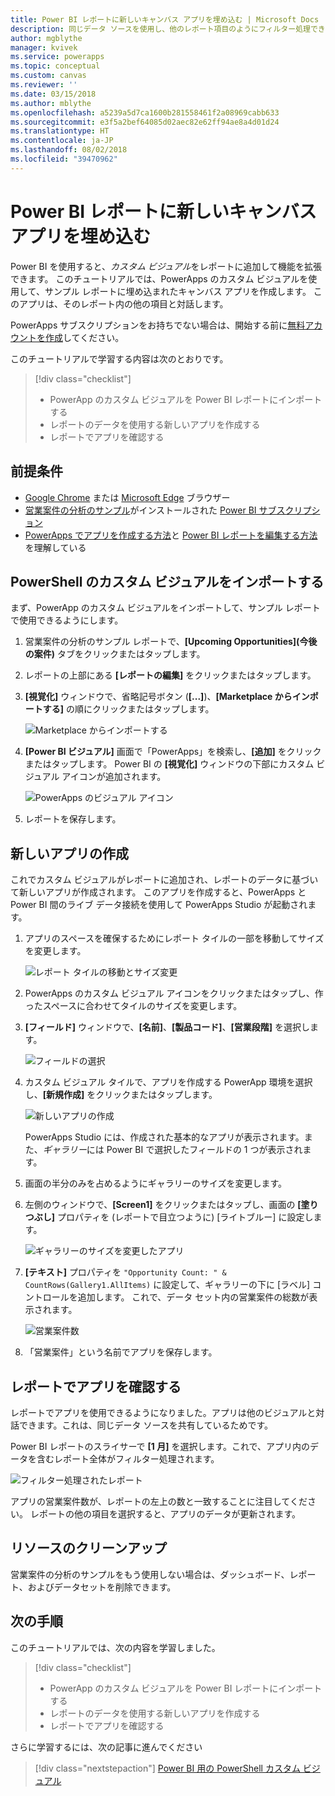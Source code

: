 ```yaml
---
title: Power BI レポートに新しいキャンバス アプリを埋め込む | Microsoft Docs
description: 同じデータ ソースを使用し、他のレポート項目のようにフィルター処理できる新しいキャンバス アプリを埋め込みます
author: mgblythe
manager: kvivek
ms.service: powerapps
ms.topic: conceptual
ms.custom: canvas
ms.reviewer: ''
ms.date: 03/15/2018
ms.author: mblythe
ms.openlocfilehash: a5239a5d7ca1600b281558461f2a08969cabb633
ms.sourcegitcommit: e3f5a2bef64085d02aec82e62ff94ae8a4d01d24
ms.translationtype: HT
ms.contentlocale: ja-JP
ms.lasthandoff: 08/02/2018
ms.locfileid: "39470962"
---
```

# <a name="embed-a-new-canvas-app-in-a-power-bi-report"></a>Power BI レポートに新しいキャンバス アプリを埋め込む

Power BI を使用すると、*カスタム ビジュアル*をレポートに追加して機能を拡張できます。 このチュートリアルでは、PowerApps のカスタム ビジュアルを使用して、サンプル レポートに埋め込まれたキャンバス アプリを作成します。 このアプリは、そのレポート内の他の項目と対話します。

PowerApps サブスクリプションをお持ちでない場合は、開始する前に[無料アカウントを作成](../signup-for-powerapps.md)してください。

このチュートリアルで学習する内容は次のとおりです。
> [!div class="checklist"]
> * PowerApp のカスタム ビジュアルを Power BI レポートにインポートする
> * レポートのデータを使用する新しいアプリを作成する
> * レポートでアプリを確認する

## <a name="prerequisites"></a>前提条件

* [Google Chrome](https://www.google.com/chrome/browser/) または [Microsoft Edge](https://www.microsoft.com/windows/microsoft-edge) ブラウザー
* [営業案件の分析のサンプル](https://docs.microsoft.com/power-bi/sample-opportunity-analysis#get-the-content-pack-for-this-sample)がインストールされた [Power BI サブスクリプション](https://docs.microsoft.com/power-bi/service-self-service-signup-for-power-bi)
* [PowerApps でアプリを作成する方法](data-platform-create-app-scratch.md)と [Power BI レポートを編集する方法](https://docs.microsoft.com/power-bi/service-the-report-editor-take-a-tour)を理解している

## <a name="import-the-powerapps-custom-visual"></a>PowerShell のカスタム ビジュアルをインポートする

まず、PowerApp のカスタム ビジュアルをインポートして、サンプル レポートで使用できるようにします。

1. 営業案件の分析のサンプル レポートで、**[Upcoming Opportunities]\(今後の案件\)** タブをクリックまたはタップします。

2. レポートの上部にある **[レポートの編集]** をクリックまたはタップします。

3. **[視覚化]** ウィンドウで、省略記号ボタン (**[...]**)、**[Marketplace からインポートする]** の順にクリックまたはタップします。 

    ![Marketplace からインポートする](media/embed-powerapps-powerbi/import-visual.png)

4. **[Power BI ビジュアル]** 画面で「PowerApps」を検索し、**[追加]** をクリックまたはタップします。 Power BI の **[視覚化]** ウィンドウの下部にカスタム ビジュアル アイコンが追加されます。

    ![PowerApps のビジュアル アイコン](media/embed-powerapps-powerbi/powerapps-icon.png)

5. レポートを保存します。

## <a name="create-a-new-app"></a>新しいアプリの作成
これでカスタム ビジュアルがレポートに追加され、レポートのデータに基づいて新しいアプリが作成されます。 このアプリを作成すると、PowerApps と Power BI 間のライブ データ接続を使用して PowerApps Studio が起動されます。

1. アプリのスペースを確保するためにレポート タイルの一部を移動してサイズを変更します。

    ![レポート タイルの移動とサイズ変更](media/embed-powerapps-powerbi/move-resize.png)

2. PowerApps のカスタム ビジュアル アイコンをクリックまたはタップし、作ったスペースに合わせてタイルのサイズを変更します。

3. **[フィールド]** ウィンドウで、**[名前]**、**[製品コード]**、**[営業段階]** を選択します。 

    ![フィールドの選択](media/embed-powerapps-powerbi/select-fields.png)

4. カスタム ビジュアル タイルで、アプリを作成する PowerApp 環境を選択し、**[新規作成]** をクリックまたはタップします。

    ![新しいアプリの作成](media/embed-powerapps-powerbi/create-new-app.png)

    PowerApps Studio には、作成された基本的なアプリが表示されます。また、*ギャラリー*には Power BI で選択したフィールドの 1 つが表示されます。

5.  画面の半分のみを占めるようにギャラリーのサイズを変更します。 

6. 左側のウィンドウで、**[Screen1]** をクリックまたはタップし、画面の **[塗りつぶし]** プロパティを (レポートで目立つように) [ライトブルー] に設定します。

    ![ギャラリーのサイズを変更したアプリ](media/embed-powerapps-powerbi/app-gallery.png)

6. **[テキスト]** プロパティを `"Opportunity Count: " & CountRows(Gallery1.AllItems)` に設定して、ギャラリーの下に [ラベル] コントロールを追加します。 これで、データ セット内の営業案件の総数が表示されます。

    ![営業案件数](media/embed-powerapps-powerbi/opportunity-count.png)

7. 「営業案件」という名前でアプリを保存します。 


## <a name="view-the-app-in-the-report"></a>レポートでアプリを確認する
レポートでアプリを使用できるようになりました。アプリは他のビジュアルと対話できます。これは、同じデータ ソースを共有しているためです。

Power BI レポートのスライサーで **[1 月]** を選択します。これで、アプリ内のデータを含むレポート全体がフィルター処理されます。

![フィルター処理されたレポート](media/embed-powerapps-powerbi/filtered-report.png)

アプリの営業案件数が、レポートの左上の数と一致することに注目してください。 レポートの他の項目を選択すると、アプリのデータが更新されます。


## <a name="clean-up-resources"></a>リソースのクリーンアップ
営業案件の分析のサンプルをもう使用しない場合は、ダッシュボード、レポート、およびデータセットを削除できます。


## <a name="next-steps"></a>次の手順
このチュートリアルでは、次の内容を学習しました。
> [!div class="checklist"]
> * PowerApp のカスタム ビジュアルを Power BI レポートにインポートする
> * レポートのデータを使用する新しいアプリを作成する
> * レポートでアプリを確認する

さらに学習するには、次の記事に進んでください
> [!div class="nextstepaction"]
> [Power BI 用の PowerShell カスタム ビジュアル](powerapps-custom-visual.md)

